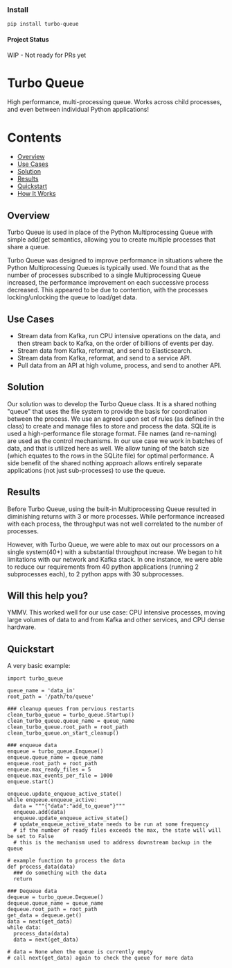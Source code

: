 

### Install
```
pip install turbo-queue
```
#### Project Status
WIP - Not ready for PRs yet

# Turbo Queue
High performance, multi-processing queue. Works across child processes, and even between individual Python applications!

# Contents
 - [Overview](#overview)
 - [Use Cases](#use-cases)
 - [Solution](#solution)
 - [Results](#results)
 - [Quickstart](#quickstart)
 - [How It Works](docs/how_it_works.md)

## Overview
Turbo Queue is used in place of the Python Multiprocessing Queue with simple add/get semantics, allowing you to create multiple processes that share a queue.

Turbo Queue was designed to improve performance in situations where the Python Multiprocessing Queues is typically used. We found that as the number of processes subscribed to a single Multiprocessing Queue increased, the performance improvement on each successive process decreased. This appeared to be due to contention, with the processes locking/unlocking the queue to load/get data.

## Use Cases
- Stream data from Kafka, run CPU intensive operations on the data, and then stream back to Kafka, on the order of billions of events per day.
- Stream data from Kafka, reformat, and send to Elasticsearch.
- Stream data from Kafka, reformat, and send to a service API.
- Pull data from an API at high volume, process, and send to another API.

## Solution
Our solution was to develop the Turbo Queue class. It is a shared nothing "queue" that uses the file system to provide the basis for coordination between the process. We use an agreed upon set of rules (as defined in the class) to create and manage files to store and process the data. SQLite is used a high-performance file storage format. File names (and re-naming) are used as the control mechanisms. In our use case we work in batches of data, and that is utilized here as well. We allow tuning of the batch size (which equates to the rows in the SQLite file) for optimal performance. A side benefit of the shared nothing approach allows entirely separate applications (not just sub-processes) to use the queue.

## Results
Before Turbo Queue, using the built-in Multiprocessing Queue resulted in diminishing returns with 3 or more processes. While performance increased with each process, the throughput was not well correlated to the number of processes. 
  
However, with Turbo Queue, we were able to max out our processors on a single system(40+) with a substantial throughput increase. We began to hit limitations with our network and Kafka stack. In one instance, we were able to reduce our requirements from 40 python applications (running 2 subprocesses each), to 2 python apps with 30 subprocesses.

## Will this help you?
YMMV. This worked well for our use case: CPU intensive processes, moving large volumes of data to and from Kafka and other services, and CPU dense hardware.

## Quickstart
A very basic example:  

```
import turbo_queue

queue_name = 'data_in'
root_path = '/path/to/queue'

### cleanup queues from pervious restarts
clean_turbo_queue = turbo_queue.Startup()
clean_turbo_queue.queue_name = queue_name
clean_turbo_queue.root_path = root_path
clean_turbo_queue.on_start_cleanup()

### enqueue data  
enqueue = turbo_queue.Enqueue()
enqueue.queue_name = queue_name
enqueue.root_path = root_path
enqueue.max_ready_files = 5
enqueue.max_events_per_file = 1000
enqueue.start()

enqueue.update_enqueue_active_state()
while enqueue.enqueue_active:
  data = """{"data":"add_to_queue"}"""
  enqueue.add(data)
  enqueue.update_enqueue_active_state()
  # update_enqueue_active_state needs to be run at some frequency
  # if the number of ready files exceeds the max, the state will will be set to False
  # this is the mechanism used to address downstream backup in the queue

# example function to process the data
def process_data(data)
  ### do something with the data
  return

### Dequeue data
dequeue = turbo_queue.Dequeue()
dequeue.queue_name = queue_name
dequeue.root_path = root_path
get_data = dequeue.get()
data = next(get_data)
while data:
  process_data(data)
  data = next(get_data)

# data = None when the queue is currently empty
# call next(get_data) again to check the queue for more data
```
